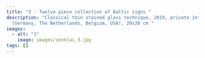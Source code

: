 ```yaml
---
title: "3 - Twelve piece collection of Baltic signs "
description: "Classical thin stained glass technique, 2019, private interiors
  (Germany, The Netherlands, Belgium, USA), 20x20 cm "
images:
  - alt: "1"
    image: images/zenklai_3.jpg
tags: []
---
```

